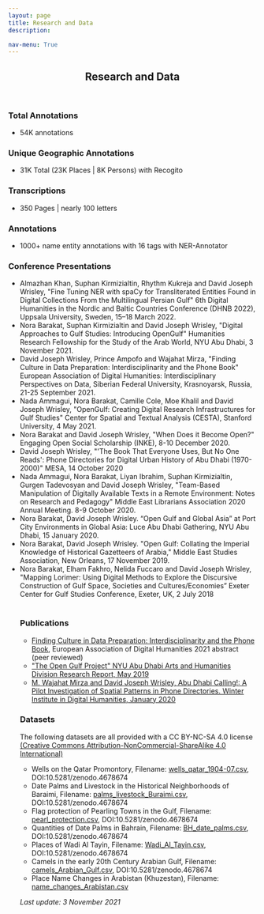 ```yaml
---
layout: page
title: Research and Data
description:   

nav-menu: True
---
```



<!-- One -->
<section id="one">
	<div class="inner">
		<header class="major">
			<h1>Research and Data</h1>
		</header>

<!-- Content -->

<!-- <h2 id="content">Research:</h2> -->
<h3 id="content">Total Annotations</h3>
<p>
	<ul>
		<li>54K annotations</li>
	</ul>
</p>
<h3 id="content">Unique Geographic Annotations</h3>
<p>
	<ul>
		<li>31K Total (23K Places | 8K Persons) with Recogito</li>
	</ul>	 
</p>

<h3 id="content">Transcriptions</h3>
<p>
	<ul>
		<li>350 Pages | nearly 100 letters</li>
	</ul>

</p>

<h3 id="content">Annotations</h3>
<p>
	<ul>
		<li>1000+ name entity annotations with 16 tags with NER-Annotator</li>
	</ul>

</p>

<h3 id="content">Conference Presentations</h3>
<p>
	<ul>
		<li>Almazhan Khan, Suphan Kirmizialtin, Rhythm Kukreja and David Joseph Wrisley, "Fine Tuning NER with spaCy for Transliterated Entities Found in Digital Collections From the Multilingual Persian Gulf" 6th Digital Humanities in the Nordic and Baltic Countries Conference (DHNB 2022), Uppsala University, Sweden, 15–18 March 2022.
		<li>Nora Barakat, Suphan Kirmizialtin and David Joseph Wrisley, "Digital Approaches to Gulf Studies: Introducing OpenGulf" Humanities Research Fellowship for the Study of the Arab World, NYU Abu Dhabi, 3 November 2021.
		<li>David Joseph Wrisley, Prince Ampofo and Wajahat Mirza, "Finding Culture in Data Preparation: Interdisciplinarity and the Phone Book" European Association of Digital Humanities: Interdisciplinary Perspectives on Data, Siberian Federal University, Krasnoyarsk, Russia, 21-25 September 2021.
		<li>Nada Ammagui, Nora Barakat, Camille Cole, Moe Khalil and David Joseph Wrisley, "OpenGulf: Creating Digital Research Infrastructures for Gulf Studies" Center for Spatial and Textual Analysis (CESTA), Stanford University, 4 May 2021.</li>
		<li>Nora Barakat and David Joseph Wrisley, "When Does it Become Open?" Engaging Open Social Scholarship (INKE), 8-10 December 2020.</li>
		<li>David Joseph Wrisley, "'The Book That Everyone Uses, But No One Reads': Phone Directories for Digital Urban History of Abu Dhabi (1970-2000)" MESA, 14 October 2020</li>
		<li>Nada Ammagui, Nora Barakat, Liyan Ibrahim, Suphan Kirmizialtin, Gurgen Tadevosyan and David Joseph Wrisley, "Team-Based Manipulation of Digitally Available Texts in a Remote Environment: Notes on Research and Pedagogy" Middle East Librarians Association 2020 Annual Meeting. 8-9 October 2020.</li>
		<li>Nora Barakat, David Joseph Wrisley. “Open Gulf and Global Asia” at Port City Environments in Global Asia: Luce Abu Dhabi Gathering, NYU Abu Dhabi, 15 January 2020.</li>
		<li>Nora Barakat, David Joseph Wrisley. "Open Gulf: Collating the Imperial Knowledge of Historical Gazetteers of Arabia," Middle East Studies Association, New Orleans, 17 November 2019.</li>
		<li>Nora Barakat, Elham Fakhro, Nelida Fuccaro and David Joseph Wrisley, "Mapping Lorimer: Using Digital Methods to Explore the Discursive Construction of Gulf Space, Societies and Cultures/Economies” Exeter Center for Gulf Studies Conference, Exeter, UK, 2 July 2018</li>
<br>
<h3 id="content">Publications</h3>
<p>
	<ul>
		<li><a href="https://eadh2021.culintec.de/WRISLEY_David_Joseph_Finding_Culture_in_Data_Preparation__In.html#index.xml" class="link">Finding Culture in Data Preparation: Interdisciplinarity and the Phone Book</a>, European Association of Digital Humanities 2021 abstract (peer reviewed)</li>
		<li><a href="../openGulf2019" class="link" >"The Open Gulf Project" NYU Abu Dhabi Arts and Humanities Division Research Report, May 2019</a></li>
		<li><a href="../ADC!" class="link" > M. Wajahat Mirza and David Joseph Wrisley, Abu Dhabi Calling!: A Pilot Investigation of Spatial Patterns in Phone Directories. Winter Institute in Digital Humanities, January 2020</a></li>
	</ul>
</p>


<h3 id="content">Datasets</h3>
<p>
	The following datasets are all provided with a CC BY-NC-SA 4.0 license <a href="https://creativecommons.org/licenses/by-nc-sa/4.0/" class="link">(Creative Commons Attribution-NonCommercial-ShareAlike 4.0 International)</a>
</p>
<p>
	<ul>
		<li> Wells on the Qatar Promontory, Filename: <a href="https://github.com/opengulf/Lorimer_data/blob/master/wells_qatar_1904-07.csv" class="link">wells_qatar_1904-07.csv</a>, DOI:10.5281/zenodo.4678674</li>
		<li> Date Palms and Livestock in the Historical Neighborhoods of Baraimi, Filename: <a href="https://github.com/opengulf/Lorimer_data/blob/master/palms_livestock_Buraimi.csv" class="link">palms_livestock_Buraimi.csv</a>, DOI:10.5281/zenodo.4678674</li>
		<li> Flag protection of Pearling Towns in the Gulf, Filename: <a href="https://github.com/opengulf/Lorimer_data/blob/master/pearl_protection.csv" class="link">pearl_protection.csv</a>, DOI:10.5281/zenodo.4678674</li>
		<li> Quantities of Date Palms in Bahrain, Filename: <a href="https://github.com/opengulf/Lorimer_data/blob/master/BH_date_palms.csv" class="link">BH_date_palms.csv</a>, DOI:10.5281/zenodo.4678674</li>
		<li> Places of Wadi Al Tayin, Filename: <a href="https://github.com/opengulf/Lorimer_data/blob/master/Wadi_Al_Tayin.csv" class="link">Wadi_Al_Tayin.csv</a>, DOI:10.5281/zenodo.4678674</li>
		<li> Camels in the early 20th Century Arabian Gulf, Filename: <a href="https://github.com/opengulf/Lorimer_data/blob/master/Wadi_Al_Tayin.csv" class="link">camels_Arabian_Gulf.csv</a>, DOI:10.5281/zenodo.4678674</li>
		<li> Place Name Changes in Arabistan (Khuzestan), Filename: <a href="https://github.com/opengulf/Lorimer_data/blob/master/name_changes_Arabistan.csv" class="link">name_changes_Arabistan.csv</a></li>
</ul>
</p>
<p> <i>Last update: 3 November 2021</i>
</p>
